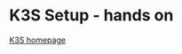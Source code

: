 # K3S Setup - hands on
[K3S homepage](https://k3s.io/)
<!--stackedit_data:
eyJoaXN0b3J5IjpbLTExOTUyMzU2MTQsNzMwOTk4MTE2XX0=
-->